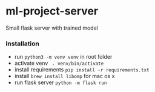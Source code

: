 # ml-project-server
Small flask server with trained model

### Installation
 - run `python3 -m venv venv` in root folder
 - activate venv ` . venv/bin/activate`
 - install requirements `pip install -r requirements.txt` 
 - install `brew install libomp` for mac os x
 - run flask server `python -m flask run`


